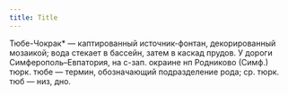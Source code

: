 ```yaml
---
title: Title
---
```


Тюбе-Чокрак* — каптированный источник-фонтан, декорированный мозаикой; вода
стекает в бассейн, затем в каскад прудов. У дороги Симферополь–Евпатория, на
с-зап. окраине нп Родниково (Симф.) тюрк. тюбе — термин, обозначающий
подразделение рода; ср. тюрк. тюб — низ, дно.
